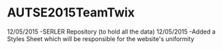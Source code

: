 # AUTSE2015TeamTwix
12/05/2015 -SERLER Repository (to hold all the data)
12/05/2015 -Added a Styles Sheet which will be responsible for the website's uniformity



